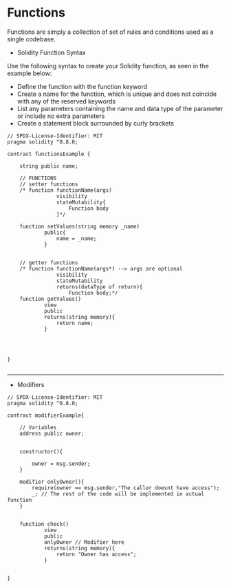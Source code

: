 # Functions

Functions are simply a collection of set of rules and conditions used as a single codebase.

* Solidity Function Syntax 

Use the following syntax to create your Solidity function, as seen in the example below:

- Define the function with the function keyword
- Create a name for the function, which is unique and does not coincide with any of the reserved keywords
- List any parameters containing the name and data type of the parameter or include no extra parameters
- Create a statement block surrounded by curly brackets

```
// SPDX-License-Identifier: MIT
pragma solidity ^0.8.0;

contract functionsExample {

    string public name;

    // FUNCTIONS
    // setter functions
    /* function functionName(args)
                visibility
                stateMutability{
                    Function body
                }*/

    function setValues(string memory _name)
            public{
                name = _name;
            }            


    // getter functions
    /* function functionName(args*) --> args are optional
                visibility
                stateMutability
                returns(dataType of return){
                    Function body;*/
    function getValues()
            view
            public
            returns(string memory){
                return name;
            }  

                


}


```

<hr/>

* Modifiers

```
// SPDX-License-Identifier: MIT
pragma solidity ^0.8.0;  

contract modifierExample{

    // Variables
    address public owner;


    constructor(){

        owner = msg.sender;
    }

    modifier onlyOwner(){
        require(owner == msg.sender,"The caller doesnt have access");
        _; // The rest of the code will be implemented in actual function 
    }                                                               


    function check()
            view
            public
            onlyOwner // Modifier here
            returns(string memory){
                return "Owner has access";
            }


}
```

